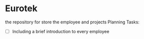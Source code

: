 # Eurotek
the repository for store the employee and projects
Planning Tasks:
- [ ] Including a brief introduction to every employee
